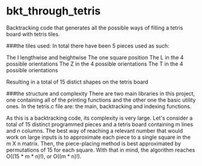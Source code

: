 # bkt_through_tetris
  Backtracking code that generates all the possible ways of filling
a tetris board with tetris tiles.

###the tiles used:
  In total there have been 5 pieces used as such:
  
  The I lengthwise and heightwise
  The one square position
  The L in the 4 possible orientations
  The Z in the 4 possible orientations
  The T in the 4 possible orientations
  
  Resulting in a total of 15 distict shapes on the tetris board

###the structure and complexity
  There are two main libraries in this project, one containing all of the printing functions and the other one the basic utility ones. In the tetris.c file are: the main, backtracking and indexing functions.

  As this is a backtracking code, its complexity is very large. Let's consider a total of 15 distinct programmed pieces and a tetris board containing m lines and n columns. The best way of reaching a relevant number that would work on large inputs is to approximate each piece to a single square in the m X n matrix. Then, the piece-placing method is best approximated by permutations of 15 for each square. With that in mind, the algorithm reaches O((15 * m * n)!), or O((m * n)!).
